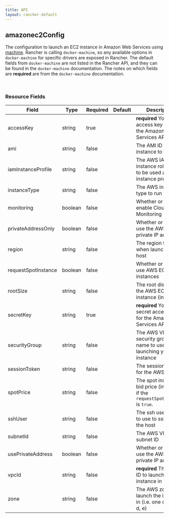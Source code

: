 ```yaml
---
title: API
layout: rancher-default
---
```


## amazonec2Config


The configuration to launch an EC2 instance in Amazon Web Services using [machine]({{site.baseurl}}/rancher/api/api-resources/machine). Rancher is calling `docker-machine`, so any available options in `docker-machine` for specific drivers are exposed in Rancher. The default fields from `docker-machine` are not listed in the Rancher API, and they can be found in the `docker-machine` documentation. The notes on which fields are **required** are from the `docker-machine` documentation.

​​
### Resource Fields

Field | Type | Required | Default | Description
---|---|---|---|---
accessKey | string | true | <no value> | <strong>required</strong> Your access key id for the Amazon Web Services API
ami | string | false | <no value> | The AMI ID of the instance to use
iamInstanceProfile | string | false | <no value> | The AWS IAM instance role name to be used as the instance profile
instanceType | string | false | <no value> | The AWS instance type to run
monitoring | boolean | false | <no value> | Whether or not to enable CloudWatch Monitoring
privateAddressOnly | boolean | false | <no value> | Whether or not to use the AWS EC2 private IP address
region | string | false | <no value> | The region to use when launching the host
requestSpotInstance | boolean | false | <no value> | Whether or not to use AWS EC2 spot instances
rootSize | string | false | <no value> | The root disk size of the AWS EC2 instance (in GB)
secretKey | string | true | <no value> | <strong>required</strong> Your secret access key for the Amazon Web Services API
securityGroup | string | false | <no value> | The AWS VPC security group name to use when launching your instance
sessionToken | string | false | <no value> | The session token for the AWS API
spotPrice | string | false | <no value> | The spot instance bid price (in dollars) if the `requestSpotInstance` is `true`.
sshUser | string | false | <no value> | The ssh username to use to ssh into the host
subnetId | string | false | <no value> | The AWS VPC subnet ID
usePrivateAddress | boolean | false | <no value> | Whether or not to use the AWS EC2 private IP address
vpcId | string | false | <no value> | <strong>required</strong> The VPC ID to launch the instance in
zone | string | false | <no value> | The AWS zone to launch the instance in (i.e. one of a, b, c, d, e)

